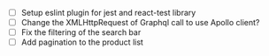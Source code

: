 - [ ] Setup eslint plugin for jest and react-test library
- [ ] Change the XMLHttpRequest of Graphql call to use Apollo client?
- [ ] Fix the filtering of the search bar
- [ ] Add pagination to the product list
